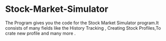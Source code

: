 # Stock-Market-Simulator
The Program gives you the code for the Stock Market Simulator program.It consists of many fields like the History Tracking , Creating Stock Profiles,To crate new profile and many more .
